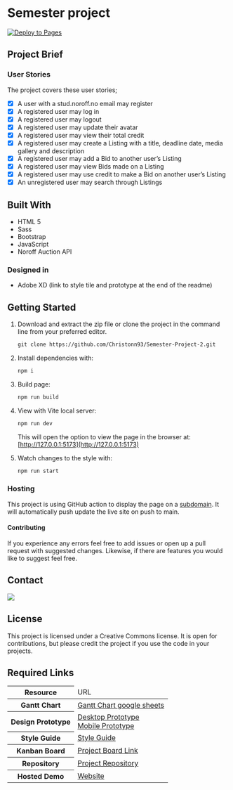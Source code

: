 # Semester project

[![Deploy to Pages](https://github.com/Christonn93/Semester-Project-2/actions/workflows/static.yml/badge.svg)](https://github.com/Christonn93/Semester-Project-2/actions/workflows/static.yml)

## Project Brief

### User Stories

The project covers these user stories;

- [x] A user with a stud.noroff.no email may register
- [x] A registered user may log in
- [x] A registered user may logout
- [x] A registered user may update their avatar
- [x] A registered user may view their total credit
- [x] A registered user may create a Listing with a title, deadline date, media gallery and description
- [x] A registered user may add a Bid to another user’s Listing
- [x] A registered user may view Bids made on a Listing
- [x] A registered user may use credit to make a Bid on another user’s Listing
- [x] An unregistered user may search through Listings

## Built With

- HTML 5
- Sass
- Bootstrap
- JavaScript
- Noroff Auction API

### Designed in

- Adobe XD (link to style tile and prototype at the end of the readme)

## Getting Started

1. Download and extract the zip file or clone the project in the command line from your preferred editor.

    ```md
    git clone https://github.com/Christonn93/Semester-Project-2.git
    ```

2. Install dependencies with:

    ```md
    npm i
    ```

3. Build page:

    ```md
    npm run build
    ```

4. View with Vite local server:

    ```md
    npm run dev
    ```

    This will open the option to view the page in the browser at: [http://127.0.0.1:5173](http://127.0.0.1:5173)

5. Watch changes to the style with:

   ```md
   npm run start
   ```

### Hosting

This project is using GitHub action to display the page on a [subdomain](https://auction-garage.christopher-tonnesland.no/). It will automatically push update the live site on push to main.

#### Contributing

If you experience any errors feel free to add issues or open up a pull request with suggested changes. Likewise, if there are features you would like to suggest feel free.

## Contact

[<img src="https://img.shields.io/badge/Gmail-D14836?style=for-the-badge&logo=gmail&logoColor=white">](mailto:christopher.tonnesland@gmail.com)

## License

This project is licensed under a Creative Commons license. It is open for contributions, but please credit the project if you use the code in your projects.

## Required Links

<table>
  <thead>
    <tr>
      <th>Resource</th>
      <td>URL</td>
    </tr>
  </thead>
  <tbody>
    <tr>
      <th>Gantt Chart</th>
      <td><a href="https://docs.google.com/spreadsheets/d/1RwCNmC_BN5C3aZQhcwQwrIr3TtHjmNffUgCBWtsMbDE/edit#gid=0" target="_blank">Gantt Chart google sheets</a></td>
    </tr>
    <tr>
      <th>Design Prototype</th>
      <td><a href="https://xd.adobe.com/view/86332314-3f35-4ae0-8cff-1c4c1183261d-d360/" target="_blank">Desktop Prototype</a> </br>
      <a href="https://xd.adobe.com/view/d4fb7744-1648-4362-a14d-445f3494c655-81a8/" target="_blank">Mobile Prototype</a></td>
    </tr>
    <tr>
      <th>Style Guide</th>
      <td><a href="https://xd.adobe.com/view/69f09dc7-9e38-47c7-940b-56428cee7374-3ca3/" target="_blank">Style Guide</a></td>
    </tr>
    <tr>
      <th>Kanban Board</th>
      <td><a href="https://trello.com/invite/b/q1EZUyWP/ATTIe5fafbf1bc039f6d13382af9f3fb385aE35FAE4F/semester-project" target="_blank">Project Board Link</a></td>
    </tr>
    <tr>
      <th>Repository</th>
      <td><a href="https://github.com/Christonn93/Semester-Project-2" target="_blank">Project Repository</a></td>
    </tr>
    <tr>
      <th>Hosted Demo</th>
      <td>
        <a href="https://auction-garage.christopher-tonnesland.no/pages/user/dashboard/index.html">Website</a>
      </td>
    </tr>
  </tbody>
</table>
